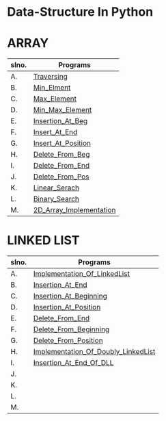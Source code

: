 # Data-Structure In Python

# ARRAY

| slno. | Programs                                                                                                                               |
| ----- | -------------------------------------------------------------------------------------------------------------------------------------- |
| A.    | [Traversing             ](https://github.com/hacker-404-error/Data-Structure-In-Python/blob/master/Array/A-Traversing.py)              |
| B.    | [Min_Elment             ](https://github.com/hacker-404-error/Data-Structure-In-Python/blob/master/Array/B-Min_Elment.py)              |
| C.    | [Max_Element            ](https://github.com/hacker-404-error/Data-Structure-In-Python/blob/master/Array/C-Max_Element.py)             |
| D.    | [Min_Max_Element        ](https://github.com/hacker-404-error/Data-Structure-In-Python/blob/master/Array/D-Min_Max_Element.py)         |
| E.    | [Insertion_At_Beg       ](https://github.com/hacker-404-error/Data-Structure-In-Python/blob/master/Array/E-Insertion_At_Beg.py)        |
| F.    | [Insert_At_End          ](https://github.com/hacker-404-error/Data-Structure-In-Python/blob/master/Array/F-Insert_At_End.py)           |
| G.    | [Insert_At_Position     ](https://github.com/hacker-404-error/Data-Structure-In-Python/blob/master/Array/G-Insert_At_Position.py)      |
| H.    | [Delete_From_Beg        ](https://github.com/hacker-404-error/Data-Structure-In-Python/blob/master/Array/H-Delete_From_Beg.py)         |
| I.    | [Delete_From_End        ](https://github.com/hacker-404-error/Data-Structure-In-Python/blob/master/Array/I-Delete_From_End.py)         |
| J.    | [Delete_From_Pos        ](https://github.com/hacker-404-error/Data-Structure-In-Python/blob/master/Array/J-Delete_From_Pos.py)         |
| K.    | [Linear_Serach          ](https://github.com/hacker-404-error/Data-Structure-In-Python/blob/master/Array/K-Linear_Serach.py)           |
| L.    | [Binary_Search          ](https://github.com/hacker-404-error/Data-Structure-In-Python/blob/master/Array/L-Binary_Search.py)           |
| M.    | [2D_Array_Implementation](https://github.com/hacker-404-error/Data-Structure-In-Python/blob/master/Array/M-2D_Array_Implementation.py) |



 # LINKED LIST

 | slno. | Programs                                                                                                                                               |
 | ----- | ------------------------------------------------------------------------------------------------------------------------------------------------------ |
 | A.    | [Implementation_Of_LinkedList](https://github.com/hacker-404-error/Data-Structure-In-Python/blob/master/Linked_List/A-Implementation_Of_LinkedList.py) |
 | B.    | [Insertion_At_End](https://github.com/hacker-404-error/Data-Structure-In-Python/blob/master/Linked_List/B-Insertion_At_End.py)                         |
 | C.    | [Insertion_At_Beginning](https://github.com/hacker-404-error/Data-Structure-In-Python/blob/master/Linked_List/C-Insertion_At_Beginning.py)             |
 | D.    | [Insertion_At_Position](https://github.com/hacker-404-error/Data-Structure-In-Python/blob/master/Linked_List/D-Insertion_At_Position.py)               |
 | E.    | [Delete_From_End](https://github.com/hacker-404-error/Data-Structure-In-Python/blob/master/Linked_List/E-Delete_From_End.py)                           |
 | F.    | [Delete_From_Beginning](https://github.com/hacker-404-error/Data-Structure-In-Python/blob/master/Linked_List/F-Delete_From_Beginning.py)               |
 | G.    | [Delete_From_Position](https://github.com/hacker-404-error/Data-Structure-In-Python/blob/master/Linked_List/G-Delete_From_Position.py)                 |
 | H.    | [Implementation_Of_Doubly_LinkedList]()                                                                                                                |
 | I.    | [Insertion_At_End_Of_DLL]()                                                                                                                            |
 | J.    | []()                                                                                                                                                   |
 | K.    | []()                                                                                                                                                   |
 | L.    | []()                                                                                                                                                   |
 | M.    | []()                                                                                                                                                   |
 
 